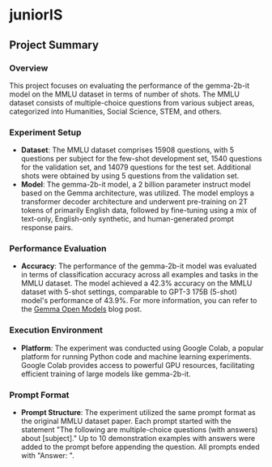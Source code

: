# juniorIS
## Project Summary

### Overview
This project focuses on evaluating the performance of the gemma-2b-it model on the MMLU dataset in terms of number of shots. The MMLU dataset consists of multiple-choice questions from various subject areas, categorized into Humanities, Social Science, STEM, and others.

### Experiment Setup
- **Dataset**: The MMLU dataset comprises 15908 questions, with 5 questions per subject for the few-shot development set, 1540 questions for the validation set, and 14079 questions for the test set. Additional shots were obtained by using 5 questions from the validation set.
- **Model**: The gemma-2b-it model, a 2 billion parameter instruct model based on the Gemma architecture, was utilized. The model employs a transformer decoder architecture and underwent pre-training on 2T tokens of primarily English data, followed by fine-tuning using a mix of text-only, English-only synthetic, and human-generated prompt response pairs.

### Performance Evaluation
- **Accuracy**: The performance of the gemma-2b-it model was evaluated in terms of classification accuracy across all examples and tasks in the MMLU dataset. The model achieved a 42.3% accuracy on the MMLU dataset with 5-shot settings, comparable to GPT-3 175B (5-shot) model's performance of 43.9%. For more information, you can refer to the [Gemma Open Models](https://blog.google/technology/developers/gemma-open-models/) blog post.

### Execution Environment
- **Platform**: The experiment was conducted using Google Colab, a popular platform for running Python code and machine learning experiments. Google Colab provides access to powerful GPU resources, facilitating efficient training of large models like gemma-2b-it.

### Prompt Format
- **Prompt Structure**: The experiment utilized the same prompt format as the original MMLU dataset paper. Each prompt started with the statement "The following are multiple-choice questions (with answers) about [subject]." Up to 10 demonstration examples with answers were added to the prompt before appending the question. All prompts ended with "Answer: ".